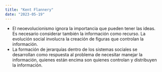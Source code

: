 ```yaml
---
title: "Kent Flannery"
date: "2023-05-19"
---
```

- El neoevolucionismo ignora la importancia que pueden tener las ideas. Es necesario considerar también la información como recurso. La evolución social involucra la creación de figuras que controlan la información.
- La formación de jerarquías dentro de los sistemas sociales se desarrollan como respuesta al problema de necesitar manejar la información, quienes están encima son quienes controlan y distribuyen la información.